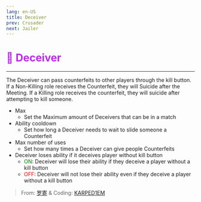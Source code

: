 ```yaml
---
lang: en-US
title: Deceiver
prev: Crusader
next: Jailer
---
```


# <font color="#be29ec">👿 <b>Deceiver</b></font> <Badge text="Killing" type="tip" vertical="middle"/>

***

The Deceiver can pass counterfeits to other players through the kill button. If a Non-Killing role receives the Counterfeit, they will Suicide after the Meeting. If a Killing role receives the counterfeit, they will suicide after attempting to kill someone.

- Max
  - Set the Maximum amount of Deceivers that can be in a match
- Ability cooldown
  - Set how long a Deceiver needs to wait to slide someone a Counterfeit
- Max number of uses
  - Set how many times a Deceiver can give people Counterfeits
- Deceiver loses ability if it deceives player without kill button
  - <font color=green>ON</font>: Deceiver will lose their ability if they deceive a player without a kill button
  - <font color=red>OFF</font>: Deceiver will not lose their ability even if they deceive a player without a kill button

> From: [罗寄](#) & Coding: [KARPED1EM](https://github.com/KARPED1EM)
